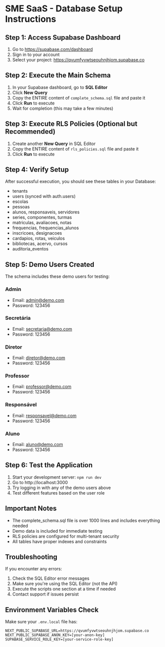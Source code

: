 # SME SaaS - Database Setup Instructions

## Step 1: Access Supabase Dashboard
1. Go to https://supabase.com/dashboard
2. Sign in to your account
3. Select your project: https://qvumfyvwtseouhnjhjom.supabase.co

## Step 2: Execute the Main Schema
1. In your Supabase dashboard, go to **SQL Editor**
2. Click **New Query**
3. Copy the ENTIRE content of `complete_schema.sql` file and paste it
4. Click **Run** to execute
5. Wait for completion (this may take a few minutes)

## Step 3: Execute RLS Policies (Optional but Recommended)
1. Create another **New Query** in SQL Editor
2. Copy the ENTIRE content of `rls_policies.sql` file and paste it  
3. Click **Run** to execute

## Step 4: Verify Setup
After successful execution, you should see these tables in your Database:
- tenants
- users (synced with auth.users)
- escolas
- pessoas
- alunos, responsaveis, servidores
- series, componentes, turmas
- matriculas, avaliacoes, notas
- frequencias, frequencias_alunos
- inscricoes, designacoes
- cardapios, rotas, veiculos
- bibliotecas, acervo, cursos
- auditoria_eventos

## Step 5: Demo Users Created
The schema includes these demo users for testing:

### Admin
- Email: admin@demo.com
- Password: 123456

### Secretária
- Email: secretaria@demo.com  
- Password: 123456

### Diretor
- Email: diretor@demo.com
- Password: 123456

### Professor
- Email: professor@demo.com
- Password: 123456

### Responsável
- Email: responsavel@demo.com
- Password: 123456

### Aluno
- Email: aluno@demo.com
- Password: 123456

## Step 6: Test the Application
1. Start your development server: `npm run dev`
2. Go to http://localhost:3000
3. Try logging in with any of the demo users above
4. Test different features based on the user role

## Important Notes
- The complete_schema.sql file is over 1000 lines and includes everything needed
- Demo data is included for immediate testing
- RLS policies are configured for multi-tenant security
- All tables have proper indexes and constraints

## Troubleshooting
If you encounter any errors:
1. Check the SQL Editor error messages
2. Make sure you're using the SQL Editor (not the API)
3. Execute the scripts one section at a time if needed
4. Contact support if issues persist

## Environment Variables Check
Make sure your `.env.local` file has:
```
NEXT_PUBLIC_SUPABASE_URL=https://qvumfyvwtseouhnjhjom.supabase.co
NEXT_PUBLIC_SUPABASE_ANON_KEY=[your-anon-key]
SUPABASE_SERVICE_ROLE_KEY=[your-service-role-key]
```
